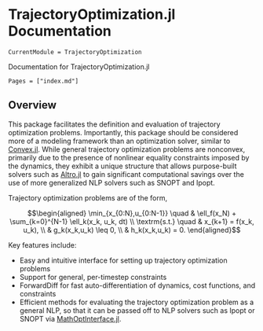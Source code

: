 # TrajectoryOptimization.jl Documentation

```@meta
CurrentModule = TrajectoryOptimization
```

Documentation for TrajectoryOptimization.jl

```@contents
Pages = ["index.md"]
```


## Overview
This package facilitates the definition and evaluation of trajectory optimization problems.
Importantly, this package should be considered more of a modeling framework than an
optimization solver, similar to [Convex.jl](https://github.com/JuliaOpt/Convex.jl).
While general trajectory optimization problems are nonconvex, primarily due to the
presence of nonlinear equality constraints imposed by the dynamics, they exhibit a unique
structure that allows purpose-built solvers such as [Altro.jl](https://github.com/bjack205/ALTRO.jl)
to gain significant computational savings over the use of more generalized NLP solvers such
as SNOPT and Ipopt.

Trajectory optimization problems are of the form,
```math
\begin{aligned}
  \min_{x_{0:N},u_{0:N-1}} \quad & \ell_f(x_N) + \sum_{k=0}^{N-1} \ell_k(x_k, u_k, dt) \\
  \textrm{s.t.}            \quad & x_{k+1} = f(x_k, u_k), \\
                                 & g_k(x_k,u_k) \leq 0, \\
                                 & h_k(x_k,u_k) = 0.
\end{aligned}
```

Key features include:
* Easy and intuitive interface for setting up trajectory optimization problems
* Support for general, per-timestep constraints
* ForwardDiff for fast auto-differentiation of dynamics, cost functions, and constraints
* Efficient methods for evaluating the trajectory optimization problem as a general NLP,
  so that it can be passed off to NLP solvers such as Ipopt or SNOPT via
  [MathOptInterface.jl](https://github.com/JuliaOpt/MathOptInterface.jl).
